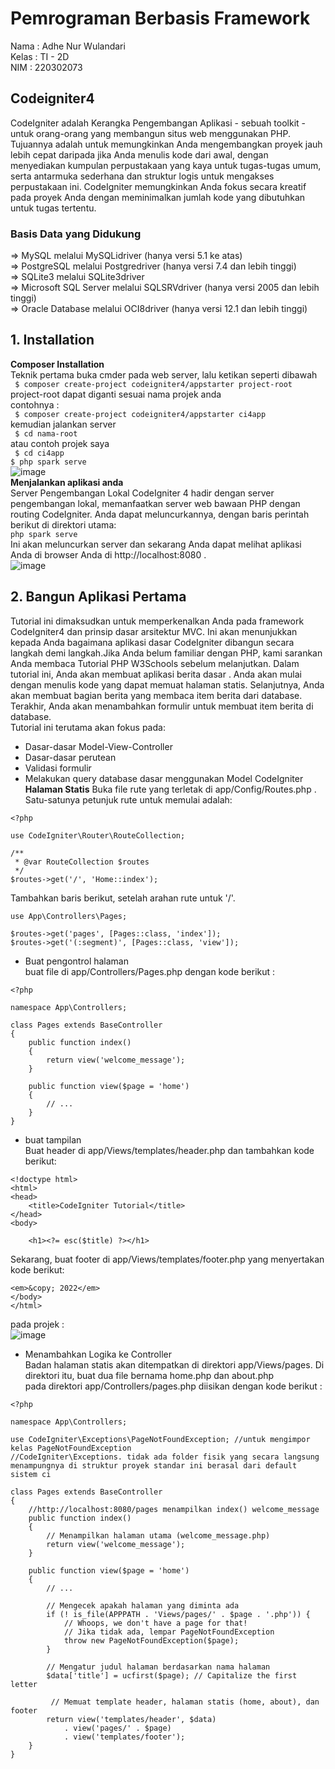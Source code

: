 # Pemrograman Berbasis Framework <br>
Nama : Adhe Nur Wulandari <br>
Kelas : TI - 2D <br>
NIM : 220302073 <br>

## Codeigniter4 <br>
CodeIgniter adalah Kerangka Pengembangan Aplikasi - sebuah toolkit - untuk orang-orang yang membangun situs web menggunakan PHP.
Tujuannya adalah untuk memungkinkan Anda mengembangkan proyek jauh lebih cepat daripada jika Anda menulis kode dari awal, dengan menyediakan kumpulan perpustakaan yang kaya untuk tugas-tugas umum,
serta antarmuka sederhana dan struktur logis untuk mengakses perpustakaan ini.
CodeIgniter memungkinkan Anda fokus secara kreatif pada proyek Anda dengan meminimalkan jumlah kode yang dibutuhkan untuk tugas tertentu. <br>
### Basis Data yang Didukung <br>
=> MySQL melalui MySQLidriver (hanya versi 5.1 ke atas) <br>
=> PostgreSQL melalui Postgredriver (hanya versi 7.4 dan lebih tinggi)<br>
=> SQLite3 melalui SQLite3driver <br>
=> Microsoft SQL Server melalui SQLSRVdriver (hanya versi 2005 dan lebih tinggi) <br>
=> Oracle Database melalui OCI8driver (hanya versi 12.1 dan lebih tinggi) <br>

## 1. Installation <br>
   **Composer Installation** <br>
      Teknik pertama buka cmder pada web server, lalu ketikan seperti dibawah <br>
      ```
      $ composer create-project codeigniter4/appstarter project-root``` <br>
      project-root dapat diganti sesuai nama projek anda <br>
      contohnya : <br>
      ```
      $ composer create-project codeigniter4/appstarter ci4app``` <br>
      kemudian jalankan server <br>
      ```
      $ cd nama-root``` <br>
      atau contoh projek saya <br>
      ```
      $ cd ci4app``` <br>
      ```
      $ php spark serve 
      ``` <br>
      ![image](https://github.com/adheenw/AdheNurWulandari/assets/134478214/c26c3143-d774-4769-a95e-20dda8dcf034) <br>
      **Menjalankan aplikasi anda** <br>
      Server Pengembangan Lokal
    CodeIgniter 4 hadir dengan server pengembangan lokal, memanfaatkan server web bawaan PHP dengan routing CodeIgniter. Anda dapat meluncurkannya, 
    dengan baris perintah berikut di direktori utama: <br>
```php spark serve ``` <br>
Ini akan meluncurkan server dan sekarang Anda dapat melihat aplikasi Anda di browser Anda di http://localhost:8080 . <br>
![image](https://github.com/adheenw/AdheNurWulandari/assets/134478214/4090b6b1-d24f-4c9c-ade7-0009c871231a)  <br>
## 2. Bangun Aplikasi Pertama <br>
Tutorial ini dimaksudkan untuk memperkenalkan Anda pada framework CodeIgniter4 dan prinsip dasar arsitektur MVC. Ini akan menunjukkan kepada Anda bagaimana aplikasi dasar CodeIgniter dibangun secara langkah demi langkah.Jika Anda belum familiar dengan PHP, kami sarankan Anda membaca Tutorial PHP W3Schools sebelum melanjutkan.
Dalam tutorial ini, Anda akan membuat aplikasi berita dasar . Anda akan mulai dengan menulis kode yang dapat memuat halaman statis. Selanjutnya, Anda akan membuat bagian berita yang membaca item berita dari database. Terakhir, Anda akan menambahkan formulir untuk membuat item berita di database. <br>
Tutorial ini terutama akan fokus pada: <br>
- Dasar-dasar Model-View-Controller <br>
- Dasar-dasar perutean <br>
- Validasi formulir <br>
- Melakukan query database dasar menggunakan Model CodeIgniter <br>
**Halaman Statis**
  Buka file rute yang terletak di app/Config/Routes.php . Satu-satunya petunjuk rute untuk memulai adalah: <br>
```
<?php

use CodeIgniter\Router\RouteCollection;

/**
 * @var RouteCollection $routes
 */
$routes->get('/', 'Home::index');
```
Tambahkan baris berikut, setelah arahan rute untuk '/'. <br>
```
use App\Controllers\Pages;

$routes->get('pages', [Pages::class, 'index']);
$routes->get('(:segment)', [Pages::class, 'view']);
```
- Buat pengontrol halaman <br>
buat file di app/Controllers/Pages.php dengan kode berikut : <br>
```
<?php

namespace App\Controllers;

class Pages extends BaseController
{
    public function index()
    {
        return view('welcome_message');
    }

    public function view($page = 'home')
    {
        // ...
    }
}
```
- buat tampilan <br>
Buat header di app/Views/templates/header.php dan tambahkan kode berikut: <br>
```
<!doctype html>
<html>
<head>
    <title>CodeIgniter Tutorial</title>
</head>
<body>

    <h1><?= esc($title) ?></h1>
```
Sekarang, buat footer di app/Views/templates/footer.php yang menyertakan kode berikut: <br>
```
<em>&copy; 2022</em>
</body>
</html>
```
pada projek : <br>
![image](https://github.com/adheenw/AdheNurWulandari/assets/134478214/147f2f97-dbfc-458e-b3b2-0490d3b4718f)  <br>
- Menambahkan Logika ke Controller <br>
Badan halaman statis akan ditempatkan di direktori app/Views/pages. Di direktori itu, buat dua file bernama home.php dan about.php <br>
pada direktori app/Controllers/pages.php diisikan dengan kode berikut : <br>
```
<?php

namespace App\Controllers;

use CodeIgniter\Exceptions\PageNotFoundException; //untuk mengimpor kelas PageNotFoundException
//CodeIgniter\Exceptions. tidak ada folder fisik yang secara langsung menampungnya di struktur proyek standar ini berasal dari default sistem ci

class Pages extends BaseController
{
    //http://localhost:8080/pages menampilkan index() welcome_message
    public function index()
    {
        // Menampilkan halaman utama (welcome_message.php)
        return view('welcome_message');
    }

    public function view($page = 'home')
    {
        // ...

        // Mengecek apakah halaman yang diminta ada
        if (! is_file(APPPATH . 'Views/pages/' . $page . '.php')) {
            // Whoops, we don't have a page for that!
            // Jika tidak ada, lempar PageNotFoundException
            throw new PageNotFoundException($page);
        }

        // Mengatur judul halaman berdasarkan nama halaman
        $data['title'] = ucfirst($page); // Capitalize the first letter

         // Memuat template header, halaman statis (home, about), dan footer
        return view('templates/header', $data)
            . view('pages/' . $page)
            . view('templates/footer');
    }
}
```
